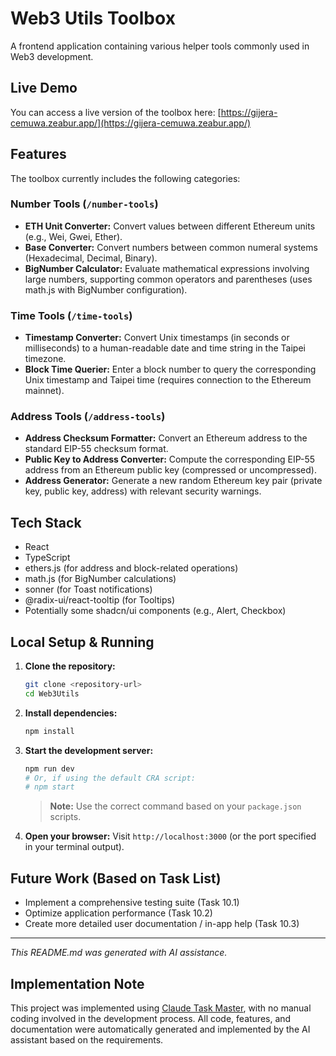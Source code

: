 # Web3 Utils Toolbox

A frontend application containing various helper tools commonly used in Web3 development.

## Live Demo

You can access a live version of the toolbox here:
[https://gijera-cemuwa.zeabur.app/](https://gijera-cemuwa.zeabur.app/)

## Features

The toolbox currently includes the following categories:

### Number Tools (`/number-tools`)

*   **ETH Unit Converter:** Convert values between different Ethereum units (e.g., Wei, Gwei, Ether).
*   **Base Converter:** Convert numbers between common numeral systems (Hexadecimal, Decimal, Binary).
*   **BigNumber Calculator:** Evaluate mathematical expressions involving large numbers, supporting common operators and parentheses (uses math.js with BigNumber configuration).

### Time Tools (`/time-tools`)

*   **Timestamp Converter:** Convert Unix timestamps (in seconds or milliseconds) to a human-readable date and time string in the Taipei timezone.
*   **Block Time Querier:** Enter a block number to query the corresponding Unix timestamp and Taipei time (requires connection to the Ethereum mainnet).

### Address Tools (`/address-tools`)

*   **Address Checksum Formatter:** Convert an Ethereum address to the standard EIP-55 checksum format.
*   **Public Key to Address Converter:** Compute the corresponding EIP-55 address from an Ethereum public key (compressed or uncompressed).
*   **Address Generator:** Generate a new random Ethereum key pair (private key, public key, address) with relevant security warnings.

## Tech Stack

*   React
*   TypeScript
*   ethers.js (for address and block-related operations)
*   math.js (for BigNumber calculations)
*   sonner (for Toast notifications)
*   @radix-ui/react-tooltip (for Tooltips)
*   Potentially some shadcn/ui components (e.g., Alert, Checkbox)

## Local Setup & Running

1.  **Clone the repository:**
    ```bash
    git clone <repository-url>
    cd Web3Utils
    ```
2.  **Install dependencies:**
    ```bash
    npm install
    ```
3.  **Start the development server:**
    ```bash
    npm run dev
    # Or, if using the default CRA script:
    # npm start
    ```
    > **Note:** Use the correct command based on your `package.json` scripts.

4.  **Open your browser:** Visit `http://localhost:3000` (or the port specified in your terminal output).

## Future Work (Based on Task List)

*   Implement a comprehensive testing suite (Task 10.1)
*   Optimize application performance (Task 10.2)
*   Create more detailed user documentation / in-app help (Task 10.3)

---

*This README.md was generated with AI assistance.*

## Implementation Note

This project was implemented using [Claude Task Master](https://github.com/eyaltoledano/claude-task-master/blob/main/docs/tutorial.md), with no manual coding involved in the development process. All code, features, and documentation were automatically generated and implemented by the AI assistant based on the requirements.
